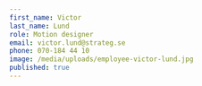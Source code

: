 ```yaml
---
first_name: Victor
last_name: Lund
role: Motion designer
email: victor.lund@strateg.se
phone: 070-184 44 10
image: /media/uploads/employee-victor-lund.jpg
published: true
---
```

